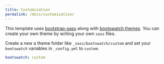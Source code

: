 ```yaml
---
title: Customization
permalink: /docs/customization/
---
```


This template uses [bootstrap-sass](https://github.com/twbs/bootstrap-sass) along with [bootswatch themes](https://bootswatch.com/).
You can create your own theme by writing your own `sass` files.

Create a new a theme folder like `_sass/bootswatch/custom` and set your `bootswatch` variables in `_config.yml` to `custom`:

```yaml
bootswatch: custom
```
